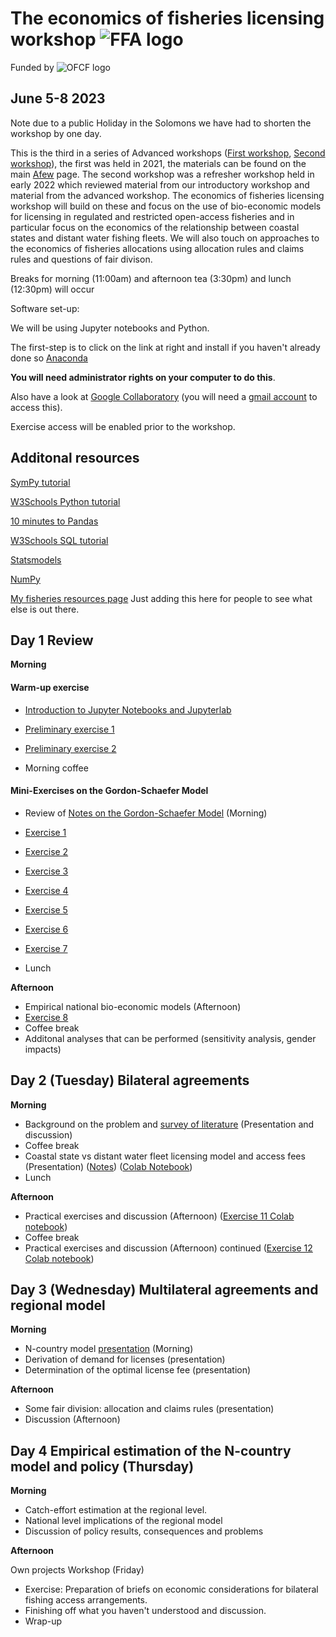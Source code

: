 # The economics of fisheries licensing workshop ![FFA logo](https://github.com/fdd-eiu/afew/blob/main/logo.png)

Funded by ![OFCF logo](https://github.com/fdd-eiu/afew/blob/main/rogoblue3.png)

## June 5-8 2023

Note due to a public Holiday in the Solomons we have had to shorten the workshop by one day.

This is the third in a series of Advanced workshops ([First workshop](https://github.com/fdd-eiu/afew), [Second workshop](https://github.com/fdd-eiu/afew/blob/main/refresher.md)), the first was held in 2021, the materials can be found on the main [Afew](https://github.com/fdd-eiu/afew) page. The second workshop was a refresher workshop held in early 2022 which reviewed material from our introductory workshop and material from the advanced workshop. The economics of fisheries licensing workshop will build on these and focus on the use of bio-economic models for licensing in regulated and restricted open-access fisheries and in particular focus on the economics of the relationship between coastal states and distant water fishing fleets. We will also touch on approaches to the economics of fisheries allocations using allocation rules and claims rules and questions of fair divison.

Breaks for morning (11:00am) and afternoon tea (3:30pm) and lunch (12:30pm) will occur

Software set-up:

We will be using Jupyter notebooks and Python.

The first-step is to click on the link at right and install if you haven't already done so [Anaconda](https://www.anaconda.com/download/)

**You will need administrator rights on your computer to do this**.

Also have a look at [Google Collaboratory](https://colab.research.google.com/) (you will need a [gmail account](https://accounts.google.com/signup/v2/webcreateaccount?hl=en&flowName=GlifWebSignIn&flowEntry=SignUp) to access this).

Exercise access will be enabled prior to the workshop.


## Additonal resources

[SymPy tutorial](https://docs.sympy.org/latest/tutorials/intro-tutorial/index.html)

[W3Schools Python tutorial](https://www.w3schools.com/python/python_intro.asp)

[10 minutes to Pandas](https://pandas.pydata.org/docs/user_guide/10min.html)

[W3Schools SQL tutorial](https://www.w3schools.com/sql/default.asp)

[Statsmodels](https://www.statsmodels.org/stable/index.html)

[NumPy](https://numpy.org/doc/stable/user/absolute_beginners.html)

[My fisheries resources page](https://github.com/babycamel/resources/blob/master/fisheries-resources.md) Just adding this here for people to see what else is out there.

## Day 1 Review

**Morning**


#### Warm-up exercise

- [Introduction to Jupyter Notebooks and Jupyterlab](https://jupyter.org/try-jupyter/retro/notebooks/?path=notebooks/Intro.ipynb)
- [Preliminary exercise 1](https://nbviewer.org/github/fdd-eiu/afew/blob/main/afew-notebook-1.ipynb)
- [Preliminary exercise 2](https://pandas.pydata.org/docs/user_guide/10min.html)

- Morning coffee


#### Mini-Exercises on the Gordon-Schaefer Model

- Review of [Notes on the Gordon-Schaefer Model](https://github.com/fdd-eiu/afew/blob/main/notes-gordon-schaefer.pdf) (Morning)
- [Exercise 1](https://colab.research.google.com/drive/1nAZzOBbcJJpLnCGZwRA_QY-DtRvNYxLo?usp=sharing)
- [Exercise 2](https://colab.research.google.com/drive/1Whcl_O0Wf4eFO94iRNn5VJbzNF89MlUb?usp=sharing)
- [Exercise 3](https://colab.research.google.com/drive/1BBquV0azxFjWxlc5DV6yVQ6_K-OJKKDd?usp=sharing)
- [Exercise 4](https://colab.research.google.com/drive/1vhlEJmDh6iil8_qX-YKJaTyou_nvqYCA?usp=sharing) 
- [Exercise 5](https://colab.research.google.com/drive/1v40yRbEMUQJV74NonGlidI7eCFhyeCPd?usp=sharing)
- [Exercise 6](https://colab.research.google.com/drive/18erLNDS33FJfzC_Szyjnguq-mC7UhAco?usp=sharing)
- [Exercise 7](https://colab.research.google.com/drive/1YqvQg6Z6FL0gQrSApecsZPyUWZhG6oVD?usp=sharing)

- Lunch

**Afternoon**

- Empirical national bio-economic models (Afternoon)
- [Exercise 8](https://nbviewer.org/github/fdd-eiu/afew/blob/main/afew-present-6.ipynb)
- Coffee break
- Additonal analyses that can be performed (sensitivity analysis, gender impacts)

## Day 2 (Tuesday) Bilateral agreements
**Morning**
- Background on the problem and [survey of literature](https://github.com/fdd-eiu/afew/blob/main/presentation-Literature.pdf) (Presentation and discussion)
- Coffee break
- Coastal state vs distant water fleet licensing model and access fees (Presentation) ([Notes](https://github.com/fdd-eiu/afew/blob/main/two-countries.pdf)) ([Colab Notebook](https://colab.research.google.com/drive/1hcP5VxFf46tcvZkbpuINpTebgLF5K5e1?usp=sharing))
-  Lunch

**Afternoon**

- Practical exercises and discussion (Afternoon) ([Exercise 11 Colab notebook](https://colab.research.google.com/drive/1LUxFnx3xCXiCdynQ2OvXYUKUeg6N0dc8?usp=sharing))
- Coffee break
- Practical exercises and discussion (Afternoon) continued ([Exercise 12 Colab notebook](https://colab.research.google.com/drive/1H7flNtJ2muqdyyH7kZPSbPgznxfRXQN_?usp=sharing))

## Day 3 (Wednesday) Multilateral agreements and regional model

**Morning**
- N-country model [presentation](https://github.com/fdd-eiu/afew/blob/main/ncountry.pdf) (Morning)
- Derivation of demand for licenses (presentation)
- Determination of the optimal license fee (presentation)

**Afternoon**

- Some fair division: allocation and claims rules (presentation) 
- Discussion (Afternoon)

## Day 4 Empirical estimation of the N-country model and policy (Thursday)

**Morning**
- Catch-effort estimation at the regional level.
- National level implications of the regional model
- Discussion of policy results, consequences and problems

**Afternoon**

Own projects Workshop (Friday)
- Exercise: Preparation of briefs on economic considerations for bilateral fishing access
arrangements.
- Finishing off what you haven't understood and discussion.
- Wrap-up

